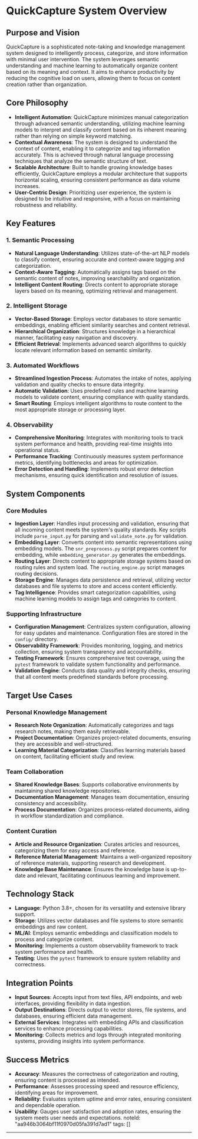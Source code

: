 # QuickCapture System Overview

## Purpose and Vision

QuickCapture is a sophisticated note-taking and knowledge management system designed to intelligently process, categorize, and store information with minimal user intervention. The system leverages semantic understanding and machine learning to automatically organize content based on its meaning and context. It aims to enhance productivity by reducing the cognitive load on users, allowing them to focus on content creation rather than organization.

## Core Philosophy

- **Intelligent Automation**: QuickCapture minimizes manual categorization through advanced semantic understanding, utilizing machine learning models to interpret and classify content based on its inherent meaning rather than relying on simple keyword matching.
- **Contextual Awareness**: The system is designed to understand the context of content, enabling it to categorize and tag information accurately. This is achieved through natural language processing techniques that analyze the semantic structure of text.
- **Scalable Architecture**: Built to handle growing knowledge bases efficiently, QuickCapture employs a modular architecture that supports horizontal scaling, ensuring consistent performance as data volume increases.
- **User-Centric Design**: Prioritizing user experience, the system is designed to be intuitive and responsive, with a focus on maintaining robustness and reliability.

## Key Features

### 1. Semantic Processing
- **Natural Language Understanding**: Utilizes state-of-the-art NLP models to classify content, ensuring accurate and context-aware tagging and categorization.
- **Context-Aware Tagging**: Automatically assigns tags based on the semantic content of notes, improving searchability and organization.
- **Intelligent Content Routing**: Directs content to appropriate storage layers based on its meaning, optimizing retrieval and management.

### 2. Intelligent Storage
- **Vector-Based Storage**: Employs vector databases to store semantic embeddings, enabling efficient similarity searches and content retrieval.
- **Hierarchical Organization**: Structures knowledge in a hierarchical manner, facilitating easy navigation and discovery.
- **Efficient Retrieval**: Implements advanced search algorithms to quickly locate relevant information based on semantic similarity.

### 3. Automated Workflows
- **Streamlined Ingestion Process**: Automates the intake of notes, applying validation and quality checks to ensure data integrity.
- **Automatic Validation**: Uses predefined rules and machine learning models to validate content, ensuring compliance with quality standards.
- **Smart Routing**: Employs intelligent algorithms to route content to the most appropriate storage or processing layer.

### 4. Observability
- **Comprehensive Monitoring**: Integrates with monitoring tools to track system performance and health, providing real-time insights into operational status.
- **Performance Tracking**: Continuously measures system performance metrics, identifying bottlenecks and areas for optimization.
- **Error Detection and Handling**: Implements robust error detection mechanisms, ensuring quick identification and resolution of issues.

## System Components

### Core Modules
- **Ingestion Layer**: Handles input processing and validation, ensuring that all incoming content meets the system's quality standards. Key scripts include `parse_input.py` for parsing and `validate_note.py` for validation.
- **Embedding Layer**: Converts content into semantic representations using embedding models. The `snr_preprocess.py` script prepares content for embedding, while `embedding_generator.py` generates the embeddings.
- **Routing Layer**: Directs content to appropriate storage systems based on routing rules and system load. The `routing_engine.py` script manages routing decisions.
- **Storage Engine**: Manages data persistence and retrieval, utilizing vector databases and file systems to store and access content efficiently.
- **Tag Intelligence**: Provides smart categorization capabilities, using machine learning models to assign tags and categories to content.

### Supporting Infrastructure
- **Configuration Management**: Centralizes system configuration, allowing for easy updates and maintenance. Configuration files are stored in the `config/` directory.
- **Observability Framework**: Provides monitoring, logging, and metrics collection, ensuring system transparency and accountability.
- **Testing Framework**: Ensures comprehensive test coverage, using the `pytest` framework to validate system functionality and performance.
- **Validation Engine**: Conducts data quality and integrity checks, ensuring that all content meets predefined standards before processing.

## Target Use Cases

### Personal Knowledge Management
- **Research Note Organization**: Automatically categorizes and tags research notes, making them easily retrievable.
- **Project Documentation**: Organizes project-related documents, ensuring they are accessible and well-structured.
- **Learning Material Categorization**: Classifies learning materials based on content, facilitating efficient study and review.

### Team Collaboration
- **Shared Knowledge Bases**: Supports collaborative environments by maintaining shared knowledge repositories.
- **Documentation Management**: Manages team documentation, ensuring consistency and accessibility.
- **Process Documentation**: Organizes process-related documents, aiding in workflow standardization and compliance.

### Content Curation
- **Article and Resource Organization**: Curates articles and resources, categorizing them for easy access and reference.
- **Reference Material Management**: Maintains a well-organized repository of reference materials, supporting research and development.
- **Knowledge Base Maintenance**: Ensures the knowledge base is up-to-date and relevant, facilitating continuous learning and improvement.

## Technology Stack

- **Language**: Python 3.8+, chosen for its versatility and extensive library support.
- **Storage**: Utilizes vector databases and file systems to store semantic embeddings and raw content.
- **ML/AI**: Employs semantic embeddings and classification models to process and categorize content.
- **Monitoring**: Implements a custom observability framework to track system performance and health.
- **Testing**: Uses the `pytest` framework to ensure system reliability and correctness.

## Integration Points

- **Input Sources**: Accepts input from text files, API endpoints, and web interfaces, providing flexibility in data ingestion.
- **Output Destinations**: Directs output to vector stores, file systems, and databases, ensuring efficient data management.
- **External Services**: Integrates with embedding APIs and classification services to enhance processing capabilities.
- **Monitoring**: Collects metrics and logs through integrated monitoring systems, providing insights into system performance.

## Success Metrics

- **Accuracy**: Measures the correctness of categorization and routing, ensuring content is processed as intended.
- **Performance**: Assesses processing speed and resource efficiency, identifying areas for improvement.
- **Reliability**: Evaluates system uptime and error rates, ensuring consistent and dependable operation.
- **Usability**: Gauges user satisfaction and adoption rates, ensuring the system meets user needs and expectations. 
noteId: "aa946b3064bf11f0970d05fa391d7ad1"
tags: []

---

 